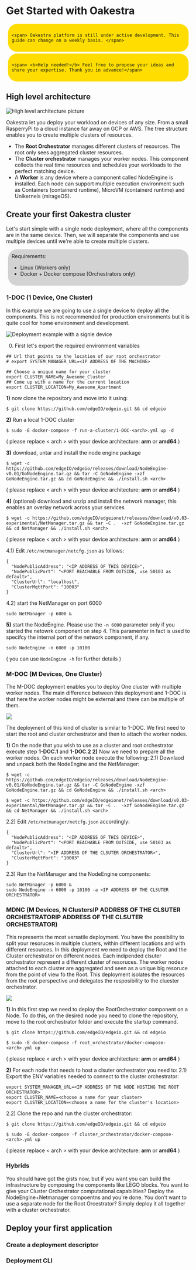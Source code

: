 # Get Started with Oakestra


<div style="
	background:#fd0;
	border-radius: 25px;
	margin:5px;
	padding:10px;
	
">

	<span> Oakestra platform is still under active development. This guide can change on a weekly basis. </span>
	
</div>

<div style="
	background:#fd0;
	border-radius: 25px;
	margin:5px;
	padding:10px;
	
">

	<span> <b>Help needed!</b> Feel free to propose your ideas and share your expertise. Thank you in advance!</span>
	
</div>


## High level architecture

![High level architecture picture](res/highLevelArch.png)

Oakestra let you deploy your workload on devices of any size. From a small RasperryPi to a cloud instance far away on GCP or AWS. The tree structure enables you to create multiple clusters of resources.

* The **Root Orchestrator** manages different clusters of resources. The root only sees aggregated cluster resources. 
* The **Cluster orchestrator** manages your worker nodes. This component collects the real time resources and schedules your workloads to the perfect matching device.
* A **Worker** is any device where a component called NodeEngine is installed. Each node can support multiple execution environment such as Containers (containerd runtime), MicroVM (containerd runtime) and Unikernels (mirageOS). 


## Create your first Oakestra cluster

Let's start simple with a single node deployment, where all the components are in the same device. Then, we will separate the components and use multiple devices until we're able to create multiple clusters. 

<div style="
	background:lightgrey;
	border-radius: 25px;
	margin:5px;
	padding:10px;
	
">
	<b>Requirements: <br></b>
	<ul>
		<li> Linux (Workers only)
 		<li> Docker + Docker compose (Orchestrators only)
	</ul>
	
</div>

### 1-DOC (1 Device, One Cluster) 

In this example we are going to use a single device to deploy all the components. This is not recommended for production environments but it is quite cool for home environment and development. 

![Deployment example with a signle device](res/SingleNodeExample.png)

0) First let's export the required environment variables

```
## Url that points to the location of our root orchestrator
# export SYSTEM_MANAGER_URL=<IP ADDRESS OF THE MACHINE>

## Choose a unique name for your cluster
export CLUSTER_NAME=My_Awesome_Cluster
## Come up with a name for the current location
export CLUSTER_LOCATION=My_Awesome_Apartment
```

**1)** now clone the repository and move into it using:

```
$ git clone https://github.com/edgeIO/edgeio.git && cd edgeio
```

**2)** Run a local 1-DOC cluster

```
$ sudo -E docker-compose -f run-a-cluster/1-DOC-<arch>.yml up -d
```
( please replace < arch > with your device architecture: **arm** or **amd64** )


**3)** download, untar and install the node engine package

```
$ wget -c https://github.com/edgeIO/edgeio/releases/download/NodeEngine-v0.01/GoNodeEngine.tar.gz && tar -C GoNodeEngine -xzf GoNodeEngine.tar.gz && cd GoNodeEngine && ./install.sh <arch>
```
( please replace < arch > with your device architecture: **arm** or **amd64** )

**4)** (optional) download and unzip and install the network manager, this enables an overlay network across your services

```
$ wget -c https://github.com/edgeIO/edgeionet/releases/download/v0.03-experimental/NetManager.tar.gz && tar -C .  -xzf GoNodeEngine.tar.gz && cd NetManager && ./install.sh <arch>
```
( please replace < arch > with your device architecture: **arm** or **amd64** )

4.1) Edit `/etc/netmanager/netcfg.json` as follows:

```
{
  "NodePublicAddress": "<IP ADDRESS OF THIS DEVICE>",
  "NodePublicPort": "<PORT REACHABLE FROM OUTSIDE, use 50103 as default>",
  "ClusterUrl": "localhost",
  "ClusterMqttPort": "10003"
}
```
4.2) start the NetManager on port 6000

```
sudo NetManager -p 6000 &
```


**5)** start the NodeEngine. Please use the `-n 6000` parameter only if you started the netowrk component on step 4. This paramenter in fact is used to specifcy the internal port of the network component, if any. 

```
sudo NodeEngine -n 6000 -p 10100
```
( you can use `NodeEngine -h` for further details )



### M-DOC (M Devices, One Cluster)

The M-DOC deployment enables you to deploy One cluster with multiple worker nodes. The main difference between this deployment and 1-DOC is that here the worker nodes might be external and there can be multiple of them. 

![](res/1ClusterExample.png)

The deployment of this kind of cluster is similar to 1-DOC. We first need to start the root and cluster orchestrator and then to attach the worker nodes. 

**1)** On the node that you wish to use as a cluster and root orchestrator execute step **1-DOC.1** and **1-DOC.2**
**2)** Now we need to prepare all the worker nodes. On each worker node execute the following:
2.1) Downlaod and unpack both the NodeEngine and the NetManager:

```
$ wget -c https://github.com/edgeIO/edgeio/releases/download/NodeEngine-v0.01/GoNodeEngine.tar.gz && tar -C GoNodeEngine -xzf GoNodeEngine.tar.gz && cd GoNodeEngine && ./install.sh <arch>

$ wget -c https://github.com/edgeIO/edgeionet/releases/download/v0.03-experimental/NetManager.tar.gz && tar -C .  -xzf GoNodeEngine.tar.gz && cd NetManager && ./install.sh <arch>

```

2.2) Edit `/etc/netmanager/netcfg.json` accordingly:

```
{
  "NodePublicAddress": "<IP ADDRESS OF THIS DEVICE>",
  "NodePublicPort": "<PORT REACHABLE FROM OUTSIDE, use 50103 as default>",
  "ClusterUrl": "<IP ADDRESS OF THE CLSUTER ORCHESTRATOR>",
  "ClusterMqttPort": "10003"
}
``` 
2.3) Run the NetManager and the NodeEngine components:

```
sudo NetManager -p 6000 &
sudo NodeEngine -n 6000 -p 10100 -a <IP ADDRESS OF THE CLSUTER ORCHESTRATOR>
```

### MDNC (M Devices, N ClustersIP ADDRESS OF THE CLSUTER ORCHESTRATORIP ADDRESS OF THE CLSUTER ORCHESTRATOR)

This represents the most versatile deployment. You have the possibility to split your resoruces in multiple clusters, within different locations and with different resources. In this deployment we need to deploy the Root and the Cluster orchestrator on different nodes. Each indipended clsuter orchestrator represent a different cluster of resoruces. The worker nodes attached to each cluster are aggregated and seen as a unique big resoruce from the point of view fo the Root. This deployment isolates the resources from  the root perspective and delegates the resposibility to the cluester orchestrator. 

![](res/2ClustersExample.png) 

**1)** In this first step we need to deploy the RootOrchestrator component on a Node. To do this, on the desired node you need to clone the repository, move to the root orchestrator folder and execute the startup command. 
 
```
$ git clone https://github.com/edgeIO/edgeio.git && cd edgeio

$ sudo -E docker-compose -f root_orchestrator/docker-compose-<arch>.yml up
```
( please replace < arch > with your device architecture: **arm** or **amd64** )

**2)** For each node that needs to host a clsuter orchestrator you need to:
2.1) Export the ENV variables needed to connect to the cluster orchestrator:

```
export SYSTEM_MANAGER_URL=<IP ADDRESS OF THE NODE HOSTING THE ROOT ORCHESTRATOR>
export CLUSTER_NAME=<choose a name for your cluster>
export CLUSTER_LOCATION=<choose a name for the cluster's location>
```

2.2) Clone the repo and run the cluster orchestrator:

```
$ git clone https://github.com/edgeIO/edgeio.git && cd edgeio

$ sudo -E docker-compose -f cluster_orchestrator/docker-compose-<arch>.yml up
```
( please replace < arch > with your device architecture: **arm** or **amd64** )

### Hybrids

You should have got the gists now, but if you want you can build the infrastructure by composing the components like LEGO blocks.
You want to give your Cluster Orchestrator computational capabilities? Deploy the NodeEngine+Netmanager compoentns and you're done. You don't want to use a separate node for the Root Orcestrator? Simply deploy it all together with a cluster orchestrator.

## Deploy your first application
### Create a deployment descriptor
### Deployment CLI

